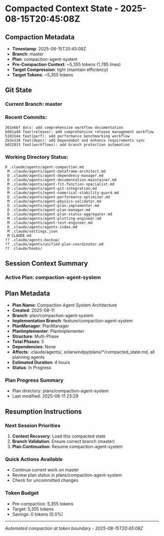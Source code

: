 # Compacted Context State - 2025-08-15T20:45:08Z

## Compaction Metadata
- **Timestamp**: 2025-08-15T20:45:08Z
- **Branch**: master
- **Plan**: compaction-agent-system
- **Pre-Compaction Context**: ~5,355 tokens (1,785 lines)
- **Target Compression**: light (maintain efficiency)
- **Target Tokens**: ~5,355 tokens

## Git State
### Current Branch: master
### Recent Commits:
```
361e6bf docs: add comprehensive workflow documentation
b0d1a4d feat(release): add comprehensive release management workflow
510314e feat(perf): add performance benchmarking workflow
2b3e13d feat(deps): add Dependabot and enhance requirements sync
b032833 feat(workflows): add branch protection automation
```

### Working Directory Status:
```
D .claude/agents/agent-compaction.md
 M .claude/agents/agent-dataframe-architect.md
 D .claude/agents/agent-dependency-manager.md
 D .claude/agents/agent-documentation-maintainer.md
 M .claude/agents/agent-fit-function-specialist.md
 D .claude/agents/agent-git-integration.md
 M .claude/agents/agent-numerical-stability-guard.md
 D .claude/agents/agent-performance-optimizer.md
 M .claude/agents/agent-physics-validator.md
 D .claude/agents/agent-plan-implementer.md
 D .claude/agents/agent-plan-manager.md
 D .claude/agents/agent-plan-status-aggregator.md
 M .claude/agents/agent-plotting-engineer.md
 M .claude/agents/agent-test-engineer.md
 D .claude/agents/agents-index.md
 M .claude/settings.json
 M CLAUDE.md
?? .claude/agents.backup/
?? .claude/agents/unified-plan-coordinator.md
?? .claude/hooks/
```

## Session Context Summary

### Active Plan: compaction-agent-system
## Plan Metadata
- **Plan Name**: Compaction Agent System Architecture
- **Created**: 2025-08-11
- **Branch**: plan/compaction-agent-system
- **Implementation Branch**: feature/compaction-agent-system
- **PlanManager**: PlanManager
- **PlanImplementer**: PlanImplementer
- **Structure**: Multi-Phase
- **Total Phases**: 5
- **Dependencies**: None
- **Affects**: .claude/agents/, solarwindpy/plans/*/compacted_state.md, all planning agents
- **Estimated Duration**: 4 hours
- **Status**: In Progress


### Plan Progress Summary
- Plan directory: plans/compaction-agent-system
- Last modified: 2025-08-11 23:29

## Resumption Instructions
### Next Session Priorities
1. **Context Recovery**: Load this compacted state
2. **Branch Validation**: Ensure correct branch (master)
3. **Plan Continuation**: Resume compaction-agent-system

### Quick Actions Available
- Continue current work on master
- Review plan status in plans/compaction-agent-system
- Check for uncommitted changes

### Token Budget
- Pre-compaction: 5,355 tokens
- Target: 5,355 tokens  
- Savings: 0 tokens (0.0%)

---
*Automated compaction at token boundary - 2025-08-15T20:45:08Z*

